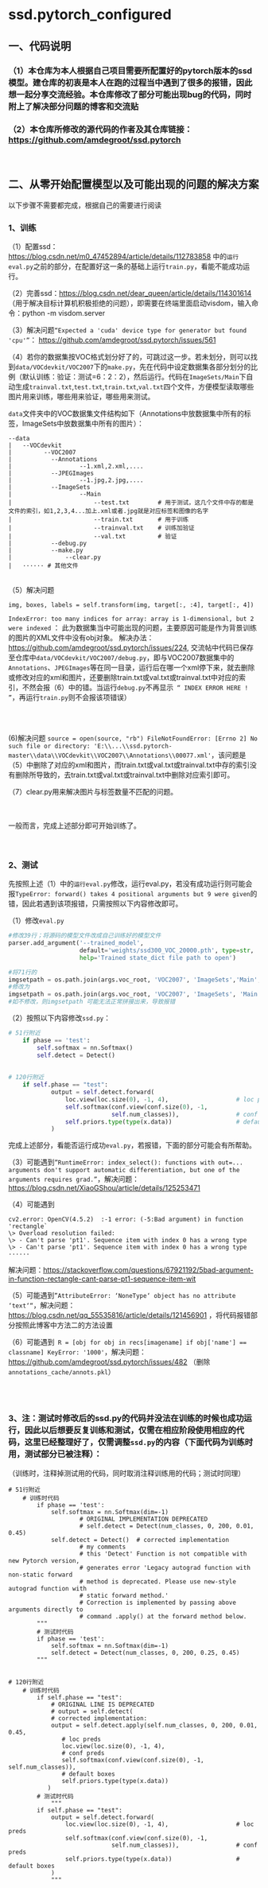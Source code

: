 # ssd.pytorch_configured

## 一、代码说明



### （1）本仓库为本人根据自己项目需要所配置好的pytorch版本的ssd模型。建仓库的初衷是本人在跑的过程当中遇到了很多的报错，因此想一起分享交流经验。本仓库修改了部分可能出现bug的代码，同时附上了解决部分问题的博客和交流贴



### （2）本仓库所修改的源代码的作者及其仓库链接：https://github.com/amdegroot/ssd.pytorch

<br/>

## 二、从零开始配置模型以及可能出现的问题的解决方案



以下步骤不需要都完成，根据自己的需要进行阅读



### 1、训练



（1）配置ssd：https://blog.csdn.net/m0_47452894/article/details/112783858 中的`运行eval.py`之前的部分，在配置好这一条的基础上运行`train.py`，看能不能成功运行。
  <br/>

（2）完善ssd：https://blog.csdn.net/dear_queen/article/details/114301614   （用于解决目标计算机积极拒绝的问题），即需要在终端里面启动visdom，输入命令：python -m visdom.server
  <br/>

（3）解决问题`“Expected a 'cuda' device type for generator but found 'cpu'”`： https://github.com/amdegroot/ssd.pytorch/issues/561
  <br/>
  
（4）若你的数据集按VOC格式划分好了的，可跳过这一步。若未划分，则可以找到`data/VOCdevkit/VOC2007`下的`make.py`，先在代码中设定数据集各部分划分的比例（默认训练：验证：测试=6：2：2），然后运行。代码在`ImageSets/Main`下自动生成`trainval.txt`,`test.txt`,`train.txt`,`val.txt`四个文件，方便模型读取哪些图片用来训练，哪些用来验证，哪些用来测试。

`data`文件夹中的VOC数据集文件结构如下（Annotations中放数据集中所有的标签，ImageSets中放数据集中所有的图片）：
```
--data
|   --VOCdevkit
|   	  --VOC2007
|        	--Annotations
|             		--1.xml,2.xml,....
|        	--JPEGImages
|             		--1.jpg,2.jpg,....
|        	--ImageSets
|             		--Main
|                 	    --test.txt        # 用于测试，这几个文件中存的都是文件的索引，如1,2,3,4...加上.xml或者.jpg就是对应标签和图像的名字
|                 	    --train.txt       # 用于训练
|                 	    --trainval.txt    # 训练加验证
|                 	    --val.txt         # 验证
|        	--debug.py
|        	--make.py
|               --clear.py
|   ······ # 其他文件
```
<br/>
（5）解决问题 

`img, boxes, labels = self.transform(img, target[:, :4], target[:, 4])` 

`IndexError: too many indices for array: array is 1-dimensional, but 2 were indexed` ：
此为数据集当中可能出现的问题，主要原因可能是作为背景训练的图片的XML文件中没有obj对象。
解决办法：https://github.com/amdegroot/ssd.pytorch/issues/224, 交流帖中代码已保存至仓库中`data/VOCdevkit/VOC2007/debug.py`，即与VOC2007数据集中的`Annotations`、`JPEGImages`等在同一目录，运行后在哪一个xml停下来，就去删除或修改对应的xml和图片，还要删除train.txt或val.txt或trainval.txt中对应的索引，不然会报（6）中的错。当运行`debug.py`不再显示` “ INDEX ERROR HERE ! ”`，再运行`train.py`则不会报该项错误） 

<br/><br/>

(6)解决问题
`source = open(source, "rb")
FileNotFoundError: [Errno 2] No such file or directory: 'E:\\...\\ssd.pytorch-master\\data\\VOCdevkit\\VOC2007\\Annotations\\00077.xml'`，该问题是（5）中删除了对应的xml和图片，而train.txt或val.txt或trainval.txt中存的索引没有删除所导致的，去train.txt或val.txt或trainval.txt中删除对应索引即可。

（7）clear.py用来解决图片与标签数量不匹配的问题。
<br/><br/><br/>

一般而言，完成上述部分即可开始训练了。
<br/>
<br/>
<br/>
### 2、测试

先按照上述（1）中的`运行eval.py`修改，运行eval.py，若没有成功运行则可能会报`TypeError: forward() takes 4 positional arguments but 9 were given`的错，因此若遇到该项报错，只需按照以下内容修改即可。


（1）修改`eval.py`

```python
#修改39行；将源码的模型文件改成自己训练好的模型文件
parser.add_argument('--trained_model',
                    default='weights/ssd300_VOC_20000.pth', type=str, 
                    help='Trained state_dict file path to open')

#将71行的
imgsetpath = os.path.join(args.voc_root, 'VOC2007', 'ImageSets','Main', '{:s}.txt')
#修改为
imgsetpath = os.path.join(args.voc_root, 'VOC2007', 'ImageSets', 'Main') + os.sep + '{:s}.txt'
#如不修改，则imgsetpath 可能无法正常拼接出来，导致报错

```



（2）按照以下内容修改`ssd.py`：

```python
# 51行附近
	if phase == 'test':
     	self.softmax = nn.Softmax()
     	self.detect = Detect()
        
        
# 120行附近        
    if self.phase == "test":
            output = self.detect.forward(
                loc.view(loc.size(0), -1, 4),                   # loc preds
                self.softmax(conf.view(conf.size(0), -1,
                             self.num_classes)),                # conf preds
                self.priors.type(type(x.data))                  # default boxes
            )
```


完成上述部分，看能否运行成功`eval.py`，若报错，下面的部分可能会有所帮助。


（3）可能遇到`”RuntimeError: index_select(): functions with out=... arguments don't support automatic differentiation, but one of the arguments requires grad.”`，解决问题：https://blog.csdn.net/XiaoGShou/article/details/125253471
<br/>


（4）可能遇到
```
cv2.error: OpenCV(4.5.2)  :-1 error: (-5:Bad argument) in function 'rectangle`
\> Overload resolution failed:
\> - Can't parse 'pt1'. Sequence item with index 0 has a wrong type
\> - Can't parse 'pt1'. Sequence item with index 0 has a wrong type
······
```

解决问题：https://stackoverflow.com/questions/67921192/5bad-argument-in-function-rectangle-cant-parse-pt1-sequence-item-wit
<br/>


（5）可能遇到`”AttributeError: ‘NoneType‘ object has no attribute ‘text‘“`，解决问题：https://blog.csdn.net/qq_55535816/article/details/121456901 ，将代码报错部分按照此博客中方法二的方法设置

（6）可能遇到` R = [obj for obj in recs[imagename] if obj['name'] == classname] KeyError: '1000'`，解决问题：https://github.com/amdegroot/ssd.pytorch/issues/482 （删除`annotations_cache/annots.pkl`）

<br/><br/>
### 3、注：测试时修改后的ssd.py的代码并没法在训练的时候也成功运行，因此以后想要反复训练和测试，仅需在相应阶段使用相应的代码，这里已经整理好了，仅需调整`ssd.py`的内容（下面代码为训练时用，测试部分已被注释）：

（训练时，注释掉测试用的代码，同时取消注释训练用的代码；测试时同理）

```
# 51行附近
	# 训练时代码
        if phase == 'test':
            self.softmax = nn.Softmax(dim=-1)
                    # ORIGINAL IMPLEMENTATION DEPRECATED
                    # self.detect = Detect(num_classes, 0, 200, 0.01, 0.45)
            self.detect = Detect()  # corrected implementation
                    # my comments
                    # this 'Detect' Function is not compatible with new Pytorch version,
                    # generates error 'Legacy autograd function with non-static forward
                    # method is deprecated. Please use new-style autograd function with
                    # static forward method.'
                    # Correction is implemented by passing above arguments directly to
                    # command .apply() at the forward method below.
        """
        # 测试时代码
        if phase == 'test':
            self.softmax = nn.Softmax(dim=-1)
            self.detect = Detect(num_classes, 0, 200, 0.25, 0.45)
        """


# 120行附近
	# 训练时代码
        if self.phase == "test":
            # ORIGINAL LINE IS DEPRECATED
            # output = self.detect(
            # corrected implementation:
            output = self.detect.apply(self.num_classes, 0, 200, 0.01, 0.45,
               # loc preds
               loc.view(loc.size(0), -1, 4),
               # conf preds
               self.softmax(conf.view(conf.size(0), -1, self.num_classes)),
               # default boxes
               self.priors.type(type(x.data))
           )
        # 测试时代码
            """
        if self.phase == "test":
            output = self.detect.forward(
                loc.view(loc.size(0), -1, 4),                   # loc preds
                self.softmax(conf.view(conf.size(0), -1,
                             self.num_classes)),                # conf preds
                self.priors.type(type(x.data))                  # default boxes
            )
            """ 
```
